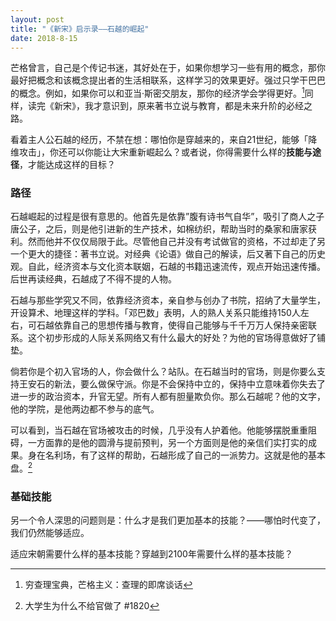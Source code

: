 ```yaml
---
layout: post
title: "《新宋》启示录——石越的崛起"
date: 2018-8-15
---
```


芒格曾言，自己是个传记书迷，其好处在于，如果你想学习一些有用的概念，那你最好把概念和该概念提出者的生活相联系，这样学习的效果更好。强过只学干巴巴的概念。例如，如果你可以和亚当·斯密交朋友，那你的经济学会学得更好。[^1]同样，读完《新宋》，我才意识到，原来著书立说与教育，都是未来升阶的必经之路。

看着主人公石越的经历，不禁在想：哪怕你是穿越来的，来自21世纪，能够「降维攻击」，你还可以你能让大宋重新崛起么？或者说，你得需要什么样的**技能与途径**，才能达成这样的目标？

### 路径
石越崛起的过程是很有意思的。他首先是依靠”腹有诗书气自华”，吸引了商人之子唐公子，之后，则是他引进新的生产技术，如棉纺织，帮助当时的桑家和唐家获利。然而他并不仅仅局限于此。尽管他自己并没有考试做官的资格，不过却走了另一个更大的捷径：著书立说。对经典《论语》做自己的解读，后又著下自己的历史观。自此，经济资本与文化资本联姻，石越的书籍迅速流传，观点开始迅速传播。后世再读经典，石越成了不得不提的人物。


石越与那些学究又不同，依靠经济资本，亲自参与创办了书院，招纳了大量学生，开设算术、地理这样的学科。「邓巴数」表明，人的熟人关系只能维持150人左右，可石越依靠自己的思想传播与教育，使得自己能够与千千万万人保持亲密联系。这个初步形成的人际关系网络又有什么最大的好处？为他的官场得意做好了铺垫。

倘若你是个初入官场的人，你会做什么？站队。在石越当时的官场，则是你要么支持王安石的新法，要么做保守派。你是不会保持中立的，保持中立意味着你失去了进一步的政治资本，升官无望。所有人都有胆量欺负你。那么石越呢？他的文字，他的学院，是他两边都不参与的底气。

可以看到，当石越在官场被攻击的时候，几乎没有人护着他。他能够摆脱重重阻碍，一方面靠的是他的圆滑与提前预判，另一个方面则是他的亲信们实打实的成果。身在名利场，有了这样的帮助，石越形成了自己的一派势力。这就是他的基本盘。[^2]



### 基础技能
另一个令人深思的问题则是：什么才是我们更加基本的技能？——哪怕时代变了，我们仍然能够适应。

适应宋朝需要什么样的基本技能？穿越到2100年需要什么样的基本技能？


[^1]: 穷查理宝典，芒格主义：查理的即席谈话

[^2]: 大学生为什么不给官做了 #1820


